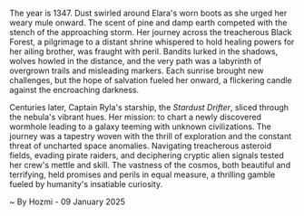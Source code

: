 
The year is 1347.  Dust swirled around Elara's worn boots as she urged her weary mule onward.  The scent of pine and damp earth competed with the stench of the approaching storm.  Her journey across the treacherous Black Forest, a pilgrimage to a distant shrine whispered to hold healing powers for her ailing brother, was fraught with peril. Bandits lurked in the shadows, wolves howled in the distance, and the very path was a labyrinth of overgrown trails and misleading markers.  Each sunrise brought new challenges, but the hope of salvation fueled her onward, a flickering candle against the encroaching darkness.


Centuries later, Captain Ryla's starship, the *Stardust Drifter*, sliced through the nebula's vibrant hues.  Her mission: to chart a newly discovered wormhole leading to a galaxy teeming with unknown civilizations.  The journey was a tapestry woven with the thrill of exploration and the constant threat of uncharted space anomalies.  Navigating treacherous asteroid fields, evading pirate raiders, and deciphering cryptic alien signals tested her crew's mettle and skill. The vastness of the cosmos, both beautiful and terrifying, held promises and perils in equal measure,  a thrilling gamble fueled by humanity's insatiable curiosity.

~ By Hozmi - 09 January 2025
